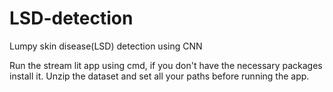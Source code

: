 # LSD-detection
Lumpy skin disease(LSD) detection using CNN

Run the stream lit app using cmd, if you don't have the necessary packages install it. Unzip the dataset and set all your paths before running the app.